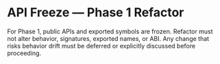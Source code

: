 # API Freeze — Phase 1 Refactor
For Phase 1, public APIs and exported symbols are frozen. Refactor must not alter behavior,
signatures, exported names, or ABI. Any change that risks behavior drift must be deferred or
explicitly discussed before proceeding.

